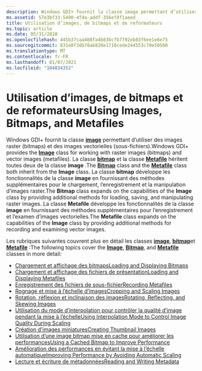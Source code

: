 ```yaml
---
description: Windows GDI+ fournit la classe image permettant d’utiliser des images raster (bitmaps) et des images vectorielles (sous-fichiers).
ms.assetid: 57e3bf33-5490-4f4a-addf-356ef8f1aeed
title: Utilisation d’images, de bitmaps et de reformateurs
ms.topic: article
ms.date: 05/31/2018
ms.openlocfilehash: 445b37caa488fa4b83bcfb7792eb83f6ee1e6e75
ms.sourcegitcommit: 831e8f3db78ab820e1710cede244553c70e50500
ms.translationtype: MT
ms.contentlocale: fr-FR
ms.lasthandoff: 01/07/2021
ms.locfileid: "104034352"
---
```

# <a name="using-images-bitmaps-and-metafiles"></a><span data-ttu-id="368d4-103">Utilisation d’images, de bitmaps et de reformateurs</span><span class="sxs-lookup"><span data-stu-id="368d4-103">Using Images, Bitmaps, and Metafiles</span></span>

<span data-ttu-id="368d4-104">Windows GDI+ fournit la classe [**image**](/windows/desktop/api/gdiplusheaders/nl-gdiplusheaders-image) permettant d’utiliser des images raster (bitmaps) et des images vectorielles (sous-fichiers).</span><span class="sxs-lookup"><span data-stu-id="368d4-104">Windows GDI+ provides the [**Image**](/windows/desktop/api/gdiplusheaders/nl-gdiplusheaders-image) class for working with raster images (bitmaps) and vector images (metafiles).</span></span> <span data-ttu-id="368d4-105">La classe [**bitmap**](/windows/desktop/api/gdiplusheaders/nl-gdiplusheaders-bitmap) et la classe [**Metafile**](/windows/desktop/api/gdiplusheaders/nl-gdiplusheaders-metafile) héritent toutes deux de la classe **image** .</span><span class="sxs-lookup"><span data-stu-id="368d4-105">The [**Bitmap**](/windows/desktop/api/gdiplusheaders/nl-gdiplusheaders-bitmap) class and the [**Metafile**](/windows/desktop/api/gdiplusheaders/nl-gdiplusheaders-metafile) class both inherit from the **Image** class.</span></span> <span data-ttu-id="368d4-106">La classe **bitmap** développe les fonctionnalités de la classe **image** en fournissant des méthodes supplémentaires pour le chargement, l’enregistrement et la manipulation d’images raster.</span><span class="sxs-lookup"><span data-stu-id="368d4-106">The **Bitmap** class expands on the capabilities of the **Image** class by providing additional methods for loading, saving, and manipulating raster images.</span></span> <span data-ttu-id="368d4-107">La classe **Metafile** développe les fonctionnalités de la classe **image** en fournissant des méthodes supplémentaires pour l’enregistrement et l’examen d’images vectorielles.</span><span class="sxs-lookup"><span data-stu-id="368d4-107">The **Metafile** class expands on the capabilities of the **Image** class by providing additional methods for recording and examining vector images.</span></span>

<span data-ttu-id="368d4-108">Les rubriques suivantes couvrent plus en détail les classes [**image**](/windows/desktop/api/gdiplusheaders/nl-gdiplusheaders-image), [**bitmap**](/windows/desktop/api/gdiplusheaders/nl-gdiplusheaders-bitmap)et [**Metafile**](/windows/desktop/api/gdiplusheaders/nl-gdiplusheaders-metafile) :</span><span class="sxs-lookup"><span data-stu-id="368d4-108">The following topics cover the [**Image**](/windows/desktop/api/gdiplusheaders/nl-gdiplusheaders-image), [**Bitmap**](/windows/desktop/api/gdiplusheaders/nl-gdiplusheaders-bitmap), and [**Metafile**](/windows/desktop/api/gdiplusheaders/nl-gdiplusheaders-metafile) classes in more detail:</span></span>

-   [<span data-ttu-id="368d4-109">Chargement et affichage des bitmaps</span><span class="sxs-lookup"><span data-stu-id="368d4-109">Loading and Displaying Bitmaps</span></span>](-gdiplus-loading-and-displaying-bitmaps-use.md)
-   [<span data-ttu-id="368d4-110">Chargement et affichage des fichiers de présentation</span><span class="sxs-lookup"><span data-stu-id="368d4-110">Loading and Displaying Metafiles</span></span>](-gdiplus-loading-and-displaying-metafiles-use.md)
-   [<span data-ttu-id="368d4-111">Enregistrement des fichiers de sous-fichier</span><span class="sxs-lookup"><span data-stu-id="368d4-111">Recording Metafiles</span></span>](-gdiplus-recording-metafiles-use.md)
-   [<span data-ttu-id="368d4-112">Rognage et mise à l’échelle d’images</span><span class="sxs-lookup"><span data-stu-id="368d4-112">Cropping and Scaling Images</span></span>](-gdiplus-cropping-and-scaling-images-use.md)
-   [<span data-ttu-id="368d4-113">Rotation, réflexion et inclinaison des images</span><span class="sxs-lookup"><span data-stu-id="368d4-113">Rotating, Reflecting, and Skewing Images</span></span>](-gdiplus-rotating-reflecting-and-skewing-images-use.md)
-   [<span data-ttu-id="368d4-114">Utilisation du mode d’interpolation pour contrôler la qualité d’image pendant la mise à l’échelle</span><span class="sxs-lookup"><span data-stu-id="368d4-114">Using Interpolation Mode to Control Image Quality During Scaling</span></span>](-gdiplus-using-interpolation-mode-to-control-image-quality-during-scaling-use.md)
-   [<span data-ttu-id="368d4-115">Création d’images miniatures</span><span class="sxs-lookup"><span data-stu-id="368d4-115">Creating Thumbnail Images</span></span>](-gdiplus-creating-thumbnail-images-use.md)
-   [<span data-ttu-id="368d4-116">Utilisation d’une image bitmap mise en cache pour améliorer les performances</span><span class="sxs-lookup"><span data-stu-id="368d4-116">Using a Cached Bitmap to Improve Performance</span></span>](-gdiplus-using-a-cached-bitmap-to-improve-performance-use.md)
-   [<span data-ttu-id="368d4-117">Amélioration des performances en évitant la mise à l’échelle automatique</span><span class="sxs-lookup"><span data-stu-id="368d4-117">Improving Performance by Avoiding Automatic Scaling</span></span>](-gdiplus-improving-performance-by-avoiding-automatic-scaling-use.md)
-   [<span data-ttu-id="368d4-118">Lecture et écriture de métadonnées</span><span class="sxs-lookup"><span data-stu-id="368d4-118">Reading and Writing Metadata</span></span>](-gdiplus-reading-and-writing-metadata-use.md)

 

 




